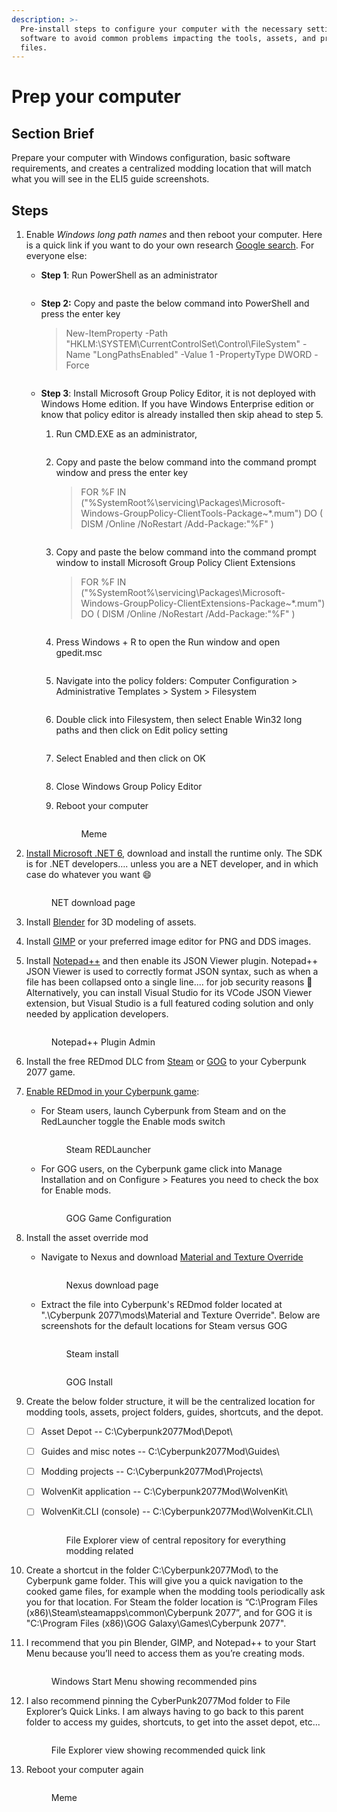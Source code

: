 ```yaml
---
description: >-
  Pre-install steps to configure your computer with the necessary settings and
  software to avoid common problems impacting the tools, assets, and project
  files.
---
```


# Prep your computer

## Section Brief

Prepare your computer with Windows configuration, basic software requirements, and creates a centralized modding location that will match what you will see in the ELI5 guide screenshots.

## Steps

1. Enable _Windows long path names_ and then reboot your computer. Here is a quick link if you want to do your own research [Google search](https://www.google.com/search?q=enable+Windows+long+path+names). For everyone else:
   *   **Step 1**: Run PowerShell as an administrator

       <figure><img src="../../../.gitbook/assets/ELI5_GetStart_Prep_S01-01.png" alt=""><figcaption></figcaption></figure>
   *   **Step 2:** Copy and paste the below command into PowerShell and press the enter key

       > New-ItemProperty -Path "HKLM:\SYSTEM\CurrentControlSet\Control\FileSystem" -Name "LongPathsEnabled" -Value 1 -PropertyType DWORD -Force

       <figure><img src="../../../.gitbook/assets/ELI5_GetStart_Prep_S01-02.png" alt=""><figcaption></figcaption></figure>
   * **Step 3**: Install Microsoft Group Policy Editor, it is not deployed with Windows Home edition. If you have Windows Enterprise edition or know that policy editor is already installed then skip ahead to step 5.
     1.  Run CMD.EXE as an administrator,

         <figure><img src="../../../.gitbook/assets/ELI5_GetStart_Prep_S01-03-01.png" alt=""><figcaption></figcaption></figure>
     2.  Copy and paste the below command into the command prompt window and press the enter key

         > FOR %F IN ("%SystemRoot%\servicing\Packages\Microsoft-Windows-GroupPolicy-ClientTools-Package\~\*.mum") DO ( DISM /Online /NoRestart /Add-Package:"%F" )

         <figure><img src="../../../.gitbook/assets/ELI5_GetStart_Prep_S01-03-02.png" alt=""><figcaption></figcaption></figure>
     3.  Copy and paste the below command into the command prompt window to install Microsoft Group Policy Client Extensions

         > FOR %F IN ("%SystemRoot%\servicing\Packages\Microsoft-Windows-GroupPolicy-ClientExtensions-Package\~\*.mum") DO ( DISM /Online /NoRestart /Add-Package:"%F" )

         <figure><img src="../../../.gitbook/assets/ELI5_GetStart_Prep_S01-03-03.png" alt=""><figcaption></figcaption></figure>
     4.  Press Windows + R to open the Run window and open gpedit.msc

         <figure><img src="../../../.gitbook/assets/ELI5_GetStart_Prep_S01-03-04.png" alt=""><figcaption></figcaption></figure>
     5.  Navigate into the policy folders: Computer Configuration > Administrative Templates > System > Filesystem

         <figure><img src="../../../.gitbook/assets/ELI5_GetStart_Prep_S01-03-05.png" alt=""><figcaption></figcaption></figure>
     6.  Double click into Filesystem, then select Enable Win32 long paths and then click on Edit policy setting

         <figure><img src="../../../.gitbook/assets/ELI5_GetStart_Prep_S01-03-06.png" alt=""><figcaption></figcaption></figure>
     7.  Select Enabled and then click on OK

         <figure><img src="../../../.gitbook/assets/ELI5_GetStart_Prep_S01-03-07.png" alt=""><figcaption></figcaption></figure>
     8. Close Windows Group Policy Editor
     9.  Reboot your computer

         <figure><img src="../../../.gitbook/assets/ELI5_GetStart_Prep_S01-03-09.png" alt=""><figcaption><p>Meme</p></figcaption></figure>
2.  [Install Microsoft .NET 6](https://dotnet.microsoft.com/en-us/download), download and install the runtime only. The SDK is for .NET developers…. unless you are a NET developer, and in which case do whatever you want :smile:

    <figure><img src="../../../.gitbook/assets/ELI5_GetStart_Prep_S02.png" alt=""><figcaption><p>NET download page</p></figcaption></figure>
3. Install [Blender](https://www.blender.org/download/) for 3D modeling of assets.
4. Install [GIMP](https://www.gimp.org/downloads/) or your preferred image editor for PNG and DDS images.
5.  Install [Notepad++](https://notepad-plus-plus.org/downloads/) and then enable its JSON Viewer plugin. Notepad++ JSON Viewer is used to correctly format JSON syntax, such as when a file has been collapsed onto a single line.... for job security reasons :tada: Alternatively, you can install Visual Studio for its VCode JSON Viewer extension, but Visual Studio is a full featured coding solution and only needed by application developers.

    <figure><img src="../../../.gitbook/assets/ELI5_GetStart_Prep_S05.png" alt=""><figcaption><p>Notepad++ Plugin Admin</p></figcaption></figure>
6. Install the free REDmod DLC from [Steam](https://store.steampowered.com/app/2060310/Cyberpunk\_2077\_REDmod/) or [GOG](https://www.gog.com/game/cyberpunk\_2077\_redmod) to your Cyberpunk 2077 game.
7. [Enable REDmod in your Cyberpunk game](https://www.youtube.com/watch?v=Rcf65OvEJTo\&t=121s):&#x20;
   *   For Steam users, launch Cyberpunk from Steam and on the RedLauncher toggle the Enable mods switch

       <figure><img src="../../../.gitbook/assets/ELI5_GetStart_Prep_S07-01.png" alt=""><figcaption><p>Steam REDLauncher</p></figcaption></figure>
   *   For GOG users, on the Cyberpunk game click into Manage Installation and on Configure > Features you need to check the box for Enable mods.

       <figure><img src="../../../.gitbook/assets/ELI5_GetStart_Prep_S07-02.png" alt=""><figcaption><p>GOG Game Configuration</p></figcaption></figure>
8. Install the asset override mod
   *   Navigate to Nexus and download [Material and Texture Override](https://www.nexusmods.com/cyberpunk2077/mods/5266)

       <figure><img src="../../../.gitbook/assets/ELI5_GetStart_Prep_S08-01.png" alt=""><figcaption><p>Nexus download page</p></figcaption></figure>
   *   Extract the file into Cyberpunk's REDmod folder located at ".\Cyberpunk 2077\mods\Material and Texture Override". Below are screenshots for the default locations for Steam versus GOG

       <figure><img src="../../../.gitbook/assets/ELI5_GetStart_Prep_S08-02.png" alt=""><figcaption><p>Steam install</p></figcaption></figure>

       <figure><img src="../../../.gitbook/assets/ELI5_GetStart_Prep_S08-03.png" alt=""><figcaption><p>GOG Install</p></figcaption></figure>
9. Create the below folder structure, it will be the centralized location for modding tools, assets, project folders, guides, shortcuts, and the depot.
   * [ ] Asset Depot -- C:\Cyberpunk2077Mod\Depot\\
   * [ ] Guides and misc notes -- C:\Cyberpunk2077Mod\Guides\\
   * [ ] Modding projects -- C:\Cyberpunk2077Mod\Projects\\
   * [ ] WolvenKit application -- C:\Cyberpunk2077Mod\WolvenKit\\
   *   [ ] WolvenKit.CLI (console) -- C:\Cyberpunk2077Mod\WolvenKit.CLI\\

       <figure><img src="../../../.gitbook/assets/ELI5_GetStart_Prep_S09.png" alt=""><figcaption><p>File Explorer view of central repository for everything modding related</p></figcaption></figure>
10. Create a shortcut in the folder C:\Cyberpunk2077Mod\ to the Cyberpunk game folder. This will give you a quick navigation to the cooked game files, for example when the modding tools periodically ask you for that location. For Steam the folder location is “C:\Program Files (x86)\Steam\steamapps\common\Cyberpunk 2077”, and for GOG it is "C:\Program Files (x86)\GOG Galaxy\Games\Cyberpunk 2077".
11. I recommend that you pin Blender, GIMP, and Notepad++ to your Start Menu because you’ll need to access them as you’re creating mods.

    <figure><img src="../../../.gitbook/assets/ELI5_GetStart_Prep_S11.png" alt=""><figcaption><p>Windows Start Menu showing recommended pins</p></figcaption></figure>
12. I also recommend pinning the CyberPunk2077Mod folder to File Explorer’s Quick Links. I am always having to go back to this parent folder to access my guides, shortcuts, to get into the asset depot, etc...

    <figure><img src="../../../.gitbook/assets/ELI5_GetStart_Prep_S12.png" alt=""><figcaption><p>File Explorer view showing recommended quick link</p></figcaption></figure>
13. Reboot your computer again

    <figure><img src="../../../.gitbook/assets/ELI5_GetStart_Prep_S13.png" alt=""><figcaption><p>Meme</p></figcaption></figure>
